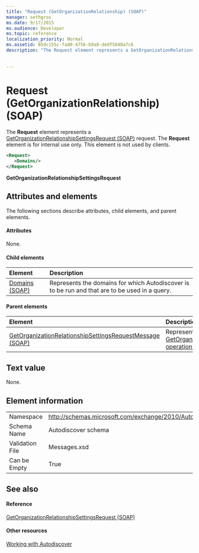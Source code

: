 ```yaml
---
title: "Request (GetOrganizationRelationship) (SOAP)"
manager: sethgros
ms.date: 9/17/2015
ms.audience: Developer
ms.topic: reference
localization_priority: Normal
ms.assetid: 85dc155c-fad0-4756-b9a8-dedf5040a7c6
description: "The Request element represents a GetOrganizationRelationshipSettingsRequest (SOAP) request. The Request element is for internal use only. This element is not used by clients."
 
 
---
```


# Request (GetOrganizationRelationship) (SOAP)

The **Request** element represents a [GetOrganizationRelationshipSettingsRequest (SOAP)](getorganizationrelationshipsettingsrequest-soap.md) request. The **Request** element is for internal use only. This element is not used by clients. 
  
```XML
<Request>
   <Domains/>
</Request>
```

 **GetOrganizationRelationshipSettingsRequest**
## Attributes and elements

The following sections describe attributes, child elements, and parent elements.
  
#### Attributes

None.
  
#### Child elements

|**Element**|**Description**|
|:-----|:-----|
|[Domains (SOAP)](domains-soap.md) <br/> |Represents the domains for which Autodiscover is to be run and that are to be used in a query.  <br/> |
   
#### Parent elements

|**Element**|**Description**|
|:-----|:-----|
|[GetOrganizationRelationshipSettingsRequestMessage (SOAP)](getorganizationrelationshipsettingsrequestmessage-soap.md) <br/> |Represents a [GetOrganizationRelationshipSettings operation (SOAP)](getorganizationrelationshipsettings-operation-soap.md) operation request.  <br/> |
   
## Text value

None.
  
## Element information

|||
|:-----|:-----|
|Namespace  <br/> |http://schemas.microsoft.com/exchange/2010/Autodiscover  <br/> |
|Schema Name  <br/> |Autodiscover schema  <br/> |
|Validation File  <br/> |Messages.xsd  <br/> |
|Can be Empty  <br/> |True  <br/> |
   
## See also

#### Reference

[GetOrganizationRelationshipSettingsRequest (SOAP)](getorganizationrelationshipsettingsrequest-soap.md)
#### Other resources

[Working with Autodiscover](http://msdn.microsoft.com/library/39726b67-2eb2-451b-9307-cfd0b518b55c%28Office.15%29.aspx)

